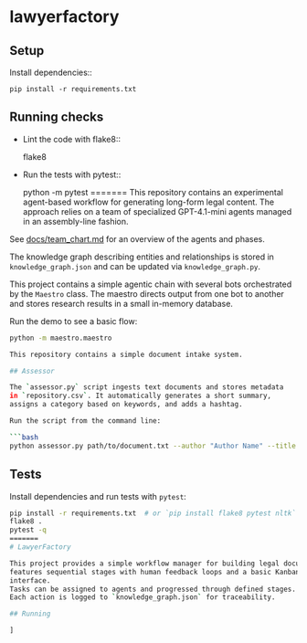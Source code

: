 
# lawyerfactory

## Setup

Install dependencies::

    pip install -r requirements.txt

## Running checks

* Lint the code with flake8::

    flake8

* Run the tests with pytest::

    python -m pytest
=======
This repository contains an experimental agent-based workflow for generating long-form legal content. The approach relies on a team of specialized GPT-4.1-mini agents managed in an assembly-line fashion.

See [docs/team_chart.md](docs/team_chart.md) for an overview of the agents and phases.

The knowledge graph describing entities and relationships is stored in `knowledge_graph.json` and can be updated via `knowledge_graph.py`.


This project contains a simple agentic chain with several bots orchestrated by the `Maestro` class. The maestro directs output from one bot to another and stores research results in a small in-memory database.

Run the demo to see a basic flow:

```bash
python -m maestro.maestro

This repository contains a simple document intake system.

## Assessor

The `assessor.py` script ingests text documents and stores metadata
in `repository.csv`. It automatically generates a short summary,
assigns a category based on keywords, and adds a hashtag.

Run the script from the command line:

```bash
python assessor.py path/to/document.txt --author "Author Name" --title "Doc Title" --date YYYY-MM-DD
```

## Tests

Install dependencies and run tests with `pytest`:

```bash
pip install -r requirements.txt  # or `pip install flake8 pytest nltk`
flake8 .
pytest -q
=======
# LawyerFactory

This project provides a simple workflow manager for building legal documents. It
features sequential stages with human feedback loops and a basic Kanban board
interface.
Tasks can be assigned to agents and progressed through defined stages.
Each action is logged to `knowledge_graph.json` for traceability.

## Running

]
```

